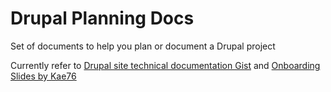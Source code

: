 Drupal Planning Docs
====================

Set of documents to help you plan or document a Drupal project

Currently refer to [Drupal site technical documentation Gist](https://gist.github.com/waako/5662995) and [Onboarding Slides by Kae76](http://kae76.github.io/onboardingprocess_presentation/)
